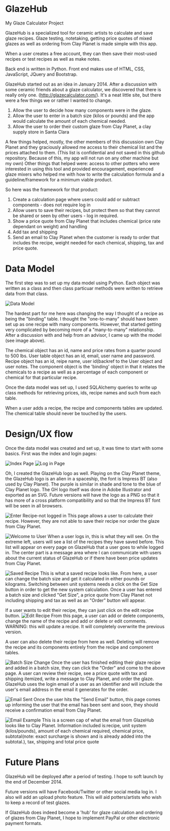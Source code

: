 GlazeHub
========

My Glaze Calculator Project

GlazeHub is a specialized tool for ceramic artists to calculate and save glaze recipes. 
Glaze testing, notetaking, getting price quotes of mixed glazes as well as ordering from Clay Planet 
is made simple with this app. 

When a user creates a free account, they can then save their most-used recipes or test 
recipes as well as make notes.

Back end is written in Python. Front end makes use of HTML, CSS, JavaScript, JQuery and Bootstrap.

GlazeHub started out as an idea in January 2014. After a discussion with some ceramic friends about a glaze calculator, we discovered that there is really only one. (http://glazecalculator.com/). It's a neat little site, but there were a few things we or rather I wanted to change.

1. Allow the user to decide how many components were in the glaze.
2. Allow the user to enter in a batch size (kilos or pounds) and the app would calculate the amount of each chemical needed.
3. Allow the user to order their custom glaze from Clay Planet, a clay supply store in Santa Clara

A few things helped, mostly, the other members of this discussion own Clay Planet and they graciously allowed me access to their chemical list and the prices attached to them. (This list is confidential and not saved in this github repository. Because of this, my app will not run on any other machine but my own) Other things that helped were: access to other potters who were interested in using this tool and provided encouragement, experienced glaze mixers who helped me with how to write the calculation formula and a guideline/framework for a minimum viable product.

So here was the framework for that product:

1. Create a calculation page where users could add or subtract components - does not require log in
2. Allow users to save their recipes, but protect them so that they cannot be shared or seen by other users - log in required.
3. Show a price quote from Clay Planet that includes chemical (price rate dependant on weight) and handling
4. Add tax and shipping
5. Send an email to Clay Planet when the customer is ready to order that includes the recipe, weight needed for each chemical, shipping, tax and price quote.


Data Model
========
The first step was to set up my data model using Python. Each object was written as a class and then class particuar methods were written to retrieve data from that class.

![Data Model](/screencaps/GH_datamodel.jpg)

The hardest part for me here was changing the way I thought of a recipe as being the "binding" table. I thought the "one-to-many" should have been set up as one recipe with many components. However, that started getting very complicated by becoming more of a "many-to-many" relationship. After a discussion with and help from an advisor, I came up with the model (see image above).

The chemical object has an id, name and price rates from a quarter pound to 500 lbs. User table object has an id, email, user name and password. Recipe object has an id, reipe name, user id(backref to the User object and user notes. The component object is the 'binding' object in that it relates the chemicals to a recipe as well as a percentage of each component or chemical for that particular recipe.

Once the data model was set up, I used SQLAlchemy queries to write up class methods for retrieving prices, ids, recipe names and such from each table.

When a user adds a recipe, the recipe and components tables are updated. The chemical table should never be touched by the users.

Design/UX flow
========
Once the data model was created and set up, it was time to start with some basics. First was the index and login pages:

![Index Page](/screencaps/GH_indexpg.png)
![Log in Page](/screencaps/GH_loginpg.png)

Oh, I created the GlazeHub logo as well. Playing on the Clay Planet theme, the GlazeHub logo is an alien in a spaceship, the font is Impress BT (also used by Clay Planet). The purple is similar in shade and tone to the blue of Clay Planet logo. The GH logo itself was done in Adobe Illustrator and exported as an SVG. Future versions will have the logo as a PNG so that it has more of a cross platform compatibility and so that the Impress BT font will be seen in all browsers.

![Enter Recipe-not logged in](/screencaps/GH_enterrecipe_nologin.png)
This page allows a user to calculate their recipe. However, they are not able to save their recipe nor order the glaze from Clay Planet.

![Welcome to User](/screencaps/GH_welcomempg.png)
When a user logs in, this is what they will see. On the extreme left, users will see a list of the recipes they have saved before. This list will appear on every page on GlazeHub that a user goes to while logged in. The center part is a message area where I can communicate with users about the current status of GlazeHub or if there have been price updates from Clay Planet.

![Saved Recipe](/screencaps/GH_saved_recipebatch.png)
This is what a saved recipe looks like. From here, a user can change the batch size and get it calculated in either pounds or kilograms. Switching between unit systems needs a click on the Get Size button in order to get the new system calculation. Once a user has entered a batch size and clicked "Get Size", a price quote from Clay Planet not including shipping and tax as well as an "Order" button will appear.

If a user wants to edit their recipe, they can just click on the edit recipe button.
![Edit Recipe](screencaps/GH_editrecipepg.png)
From this page, a user can add or delete components, change the name of the recipe and add or delete or edit comments. WARNING: this will update a recipe. It will completely overwrite the previous version.

A user can also delete their recipe from here as well. Deleting will remove the recipe and its components entirely from the recipe and component tables.

![Batch Size Change](screencaps/GH_order_emailpg.png)
Once the user has finished editing their glaze recipe and added in a batch size, they can click the "Order" and come to the above page. A user can review their recipe, see a price quote with tax and shipping itemized, write a message to Clay Planet, and order the glaze. GlazeHub uses the login email of a user as an identifier and will include the user's email address in the email it generates for the order.

![Email Sent](screencaps/GH_email_sentpg.png)
Once the user hits the "Send Email" button, this page comes up informing the user that the email has been sent and soon, they should receive a confirmation email from Clay Planet.

![Email Example](screencaps/GH_emailexample.png)
This is a screen cap of what the email from GlazeHub looks like to Clay Planet. Information included is:recipe, unit system (kilos/pounds), amount of each chemical required, chemical price, subtotal(note: exact surcharge is shown and is already added into the subtotal.), tax, shipping and total price quote


Future Plans
========
GlazeHub will be deployed after a period of testing. I hope to soft launch by the end of December 2014.

Future versions will have Facebook/Twitter or other social media log in. I also will add an upload photo feature. This will aid potters/artists who wish to keep a record of test glazes.

If GlazeHub does indeed become a 'hub' for glaze calculation and ordering of glazes from Clay Planet, I hope to implement PayPal or other electronic payment formats.
